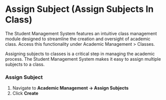# Assign Subject (Assign Subjects In Class)

The Student Management System features an intuitive class management module designed to streamline the creation and oversight of academic class. Access this functionality under Academic Management > Classes.

Assigning subjects to classes is a critical step in managing the academic process. The Student Management System makes it easy to assign multiple subjects to a class.

### Assign Subject

1. Navigate to **Academic Management → Assign Subjects**
2. Click **Create**
